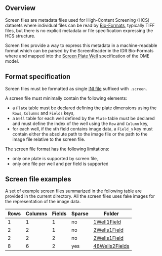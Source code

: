 ## Overview

Screen files are metadata files used for High-Content Screening (HCS) datasets
where individual files can be read by
[Bio-Formats](https://www.openmicroscopy.org/bio-formats/), typically
TIFF files, but there is no explicit metadata or file specification expressing
the HCS structure.

Screen files provide a way to express this metadata in a machine-readable
format which can be parsed by the ScreenReader in the IDR Bio-Formats where
and mapped into the
[Screen Plate Well](https://docs.openmicroscopy.org/latest/ome-model/5.5.7/developers/screen-plate-well.html) specification of the OME model.

## Format specification

Screen files must be formatted as single
[INI file](https://en.wikipedia.org/wiki/INI_file) suffixed with `.screen`.

A screen file must minimally contain the following elements:

-   a `Plate` table must be declared defining the plate dimensions using the `Rows`, `Columns` and `Fields` keys,
-   a `Well` table for each well defined by the `Plate` table must be declared
    and must define the index of the well using the `Row` and `Column` key,
-   for each well, if the `n`th field contains image data, a `Field_n` key
    must contain either the absolute path to the image file or the path to the image file relative to the screen file.

The screen file format has the following limitations:

- only one plate is supported by screen file,
- only one file per well and per field is supported

## Screen file examples 

A set of example screen files summarized in the following table are provided 
in the current directory. All the screen files uses fake images for the representation of the image data.

| Rows | Columns | Fields | Sparse | Folder |
|------|---------|--------|--------|--------|
| 1 | 1 | 1 | no | [1Well1Field](1Well1Field) |
| 2 | 2 | 1 | no | [2Wells1Field](2Wells1Field) |
| 2 | 2 | 2 | no | [2Wells1Field](2Wells1Field) |
| 8 | 6 | 2 | yes | [48Wells2Fields](48Wells2Fields) |
